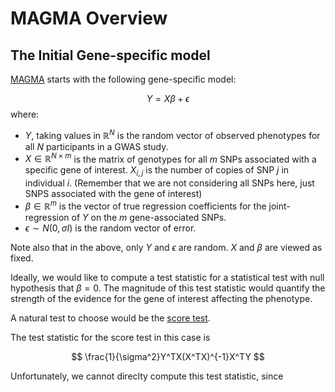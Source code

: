 # MAGMA Overview
## The Initial Gene-specific model
[MAGMA](https://journals.plos.org/ploscompbiol/article?id=10.1371/journal.pcbi.1004219) starts with the following gene-specific model:

$$
Y=X\beta + \epsilon 
$$
where:
- $Y$, taking values in $\mathbb{R}^{N}$ is the random vector of observed phenotypes for all $N$ participants in a GWAS study.
- $X\in\mathbb{R}^{N\times m}$ is the matrix of genotypes for all $m$ SNPs associated with a specific gene of interest. $X_{i,j}$ is the number of copies of SNP $j$ in individual $i$.  (Remember that we are not considering all SNPs here, just SNPS associated with the gene of interest)
- $\beta\in\mathbb{R}^m$ is the vector of true regression coefficients for the joint-regression of $Y$ on the $m$ gene-associated SNPs.
- $\epsilon \sim N(0, \sigma I)$ is the random vector of error.


Note also that in the above, only $Y$ and $\epsilon$ are random.  $X$ and $\beta$ are viewed as fixed.

Ideally, we would like to compute a test statistic for a statistical test with null hypothesis that $\beta=0$. The magnitude of this test statistic would quantify the strength of the evidence for the gene of interest affecting the phenotype.


A  natural test to choose would be the [score test](https://en.wikipedia.org/wiki/Score_test).  

The test statistic for the score test in this case is 

$$
\frac{1}{\sigma^2}Y^TX(X^TX)^{-1}X^TY
$$

Unfortunately, we cannot direclty compute this test statistic, since 